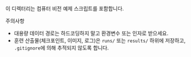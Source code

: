 이 디렉터리는 컴퓨터 비전 예제 스크립트를 포함합니다.

주의사항
- 대용량 데이터 경로는 하드코딩하지 말고 환경변수 또는 인자로 받으세요.
- 훈련 산출물(체크포인트, 이미지, 로그)은 `runs/` 또는 `results/` 하위에 저장하고, `.gitignore`에 의해 추적되지 않도록 합니다.
